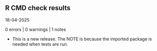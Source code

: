 ## R CMD check results

18-04-2025

0 errors | 0 warnings | 1 notes

* This is a new release.
The  NOTE is because the imported package is needed when tests are run.
